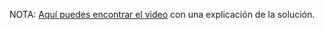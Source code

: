 NOTA: [Aquí puedes encontrar el video](https://youtu.be/FN06Hhm9RME) con una explicación de la solución.

